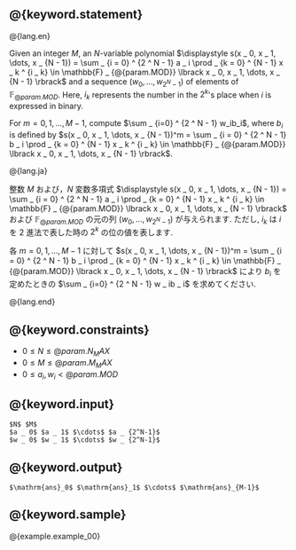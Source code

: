 ## @{keyword.statement}

@{lang.en}

Given an integer $M$, an $N$-variable polynomial $\displaystyle s(x _ 0, x _ 1, \dots, x _ {N - 1}) = \sum _ {i = 0} ^ {2 ^ N - 1} a _ i \prod _ {k = 0} ^ {N - 1} x _ k ^ {i _ k} \in \mathbb{F} _ {@{param.MOD}} \lbrack x _ 0, x _ 1, \dots, x _ {N - 1} \rbrack$ and a sequence $(w _ 0, \ldots, w _ {2 ^ N - 1})$ of elements of $\mathbb{F} _ {@{param.MOD}}$. Here, $i_k$ represents the number in the $2 ^ k$'s place when $i$ is expressed in binary.

For $m=0,1,\ldots,M-1$, compute $\sum _ {i=0} ^ {2 ^ N - 1} w_ib_i$, where $b_i$ is defined by $s(x _ 0, x _ 1, \dots, x _ {N - 1})^m = \sum _ {i = 0} ^ {2 ^ N - 1} b _ i \prod _ {k = 0} ^ {N - 1} x _ k ^ {i _ k} \in \mathbb{F} _ {@{param.MOD}} \lbrack x _ 0, x _ 1, \dots, x _ {N - 1} \rbrack$. 

@{lang.ja}

整数 $M$ および，$N$ 変数多項式 $\displaystyle s(x _ 0, x _ 1, \dots, x _ {N - 1}) = \sum _ {i = 0} ^ {2 ^ N - 1} a _ i \prod _ {k = 0} ^ {N - 1} x _ k ^ {i _ k} \in \mathbb{F} _ {@{param.MOD}} \lbrack x _ 0, x _ 1, \dots, x _ {N - 1} \rbrack$ および $\mathbb{F} _ {@{param.MOD}}$ の元の列 $(w _ 0, \ldots, w _ {2 ^ N - 1})$ が与えられます. ただし, $i _ k$ は $i$ を $2$ 進法で表した時の $2 ^ k$ の位の値を表します. 

各 $m=0,1,\ldots,M-1$ に対して $s(x _ 0, x _ 1, \dots, x _ {N - 1})^m = \sum _ {i = 0} ^ {2 ^ N - 1} b _ i \prod _ {k = 0} ^ {N - 1} x _ k ^ {i _ k} \in \mathbb{F} _ {@{param.MOD}} \lbrack x _ 0, x _ 1, \dots, x _ {N - 1} \rbrack$ により $b _ i$ を定めたときの $\sum _ {i=0} ^ {2 ^ N - 1} w _ ib _ i$ を求めてください.

@{lang.end}

## @{keyword.constraints}

- $0 \leq N \leq @{param.N_MAX}$
- $0 \leq M \leq @{param.M_MAX}$
- $0 \leq a_i, w_i \lt @{param.MOD}$

## @{keyword.input}

```
$N$ $M$
$a _ 0$ $a _ 1$ $\cdots$ $a _ {2^N-1}$
$w _ 0$ $w _ 1$ $\cdots$ $w _ {2^N-1}$
```

## @{keyword.output}

```
$\mathrm{ans}_0$ $\mathrm{ans}_1$ $\cdots$ $\mathrm{ans}_{M-1}$
```

## @{keyword.sample}

@{example.example_00}
